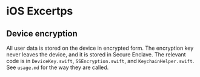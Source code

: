# iOS Excertps

## Device encryption

All user data is stored on the device in encrypted form. The encryption key never leaves the device, and it is stored in Secure Enclave.
The relevant code is in `DeviceKey.swift`, `SSEncryption.swift`, and `KeychainHelper.swift`. See `usage.md` for the way they are called.
